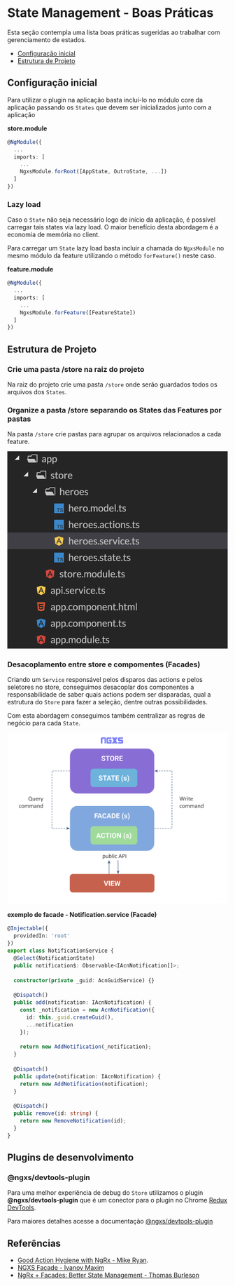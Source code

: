 # State Management - Boas Práticas

Esta seção contempla uma lista boas práticas sugeridas ao trabalhar com gerenciamento de estados.

- [Configuração inicial](#instalação)
- [Estrutura de Projeto](#estrutura-de-projeto)

## Configuração inicial

Para utilizar o plugin na aplicação basta incluí-lo no módulo core da aplicação passando os `States` que devem ser inicializados junto com a aplicação

**store.module**

```ts
@NgModule({
  ...
  imports: [
    ...
    NgxsModule.forRoot([AppState, OutroState, ...])
  ]
})
```

### Lazy load

Caso o `State` não seja necessário logo de início da aplicação, é possível carregar tais states via lazy load.
O maior benefício desta abordagem é a economia de memória no client.

Para carregar um `State` lazy load basta incluir a chamada do `NgxsModule` no mesmo módulo da feature utilizando o método `forFeature()` neste caso.

**feature.module**

```ts
@NgModule({
  ...
  imports: [
    ...
    NgxsModule.forFeature([FeatureState])
  ]
})
```

## Estrutura de Projeto

### Crie uma pasta /store na raiz do projeto

Na raiz do projeto crie uma pasta `/store` onde serão guardados todos os arquivos dos `States`.

### Organize a pasta /store separando os States das Features por pastas

Na pasta `/store` crie pastas para agrupar os arquivos relacionados a cada feature.

![Conceitos chave NGXS](./imgs/ngxs-state-features.png)

### Desacoplamento entre store e compomentes (Facades)

Criando um `Service` responsável pelos disparos das actions e pelos seletores no store, conseguimos desacoplar dos componentes a responsabilidade de saber quais actions podem ser disparadas, qual a estrutura do `Store` para fazer a seleção, dentre outras possibilidades.

Com esta abordagem conseguimos também centralizar as regras de negócio para cada `State`.

![Conceitos chave NGXS](./imgs/ngxs-facades.png)

**exemplo de facade - Notification.service (Facade)**

```ts
@Injectable({
  providedIn: 'root'
})
export class NotificationService {
  @Select(NotificationState)
  public notification$: Observable<IAcnNotification[]>;

  constructor(private _guid: AcnGuidService) {}

  @Dispatch()
  public add(notification: IAcnNotification) {
    const _notification = new AcnNotification({
      id: this._guid.createGuid(),
      ...notification
    });

    return new AddNotification(_notification);
  }

  @Dispatch()
  public update(notification: IAcnNotification) {
    return new AddNotification(notification);
  }

  @Dispatch()
  public remove(id: string) {
    return new RemoveNotification(id);
  }
}
```

## Plugins de desenvolvimento

### @ngxs/devtools-plugin

Para uma melhor experiência de debug do `Store` utilizamos o plugin **@ngxs/devtools-plugin** que é um conector para o plugin no Chrome [Redux DevTools](https://chrome.google.com/webstore/detail/redux-devtools/lmhkpmbekcpmknklioeibfkpmmfibljd).

Para maiores detalhes acesse a documentação [@ngxs/devtools-plugin](https://www.ngxs.io/plugins/devtools)

## Referências

- [Good Action Hygiene with NgRx - Mike Ryan](https://www.youtube.com/watch?v=JmnsEvoy-gY&feature=youtu.be).
- [NGXS Facade - Ivanov Maxim](https://medium.com/ngxs/ngxs-facade-3aa90c41497b)
- [NgRx + Facades: Better State Management - Thomas Burleson](https://medium.com/@thomasburlesonIA/ngrx-facades-better-state-management-82a04b9a1e39)
